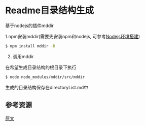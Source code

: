 # Readme目录结构生成

基于nodejs的插件mddir

1.npm安装mddir(需要先安装npm和nodejs, 可参考[Nodejs环境搭建](https://www.yuque.com/a632079/nodebb/installation-os-ubuntu))

``` bash
$ npm install mddir -D
```

2. 调用mddir

在希望生成目录结构的根目录下执行

``` bash
$ node node_modules/mddir/src/mddir
```

生成的目录结构保存在directoryList.md中


## 参考资源

[原文](https://juejin.cn/post/6844903987704152077)